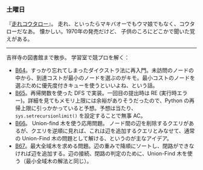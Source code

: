 ### 土曜日

『[走れコウタロー](https://www.youtube.com/watch?v=uPjLotu5j9Y)』。
走れ、といったらマキバオーでもウマ娘でもなく、コウタローだなあ。
懐かしい。1970年の発売だけど、
子供のころにどこかで聞いた覚えがある。

---

吉祥寺の図書館まで散歩。
学習室で競プロを解く：

* [B64](https://atcoder.jp/contests/tessoku-book/tasks/tessoku_book_ek)。すっかり忘れてしまったダイクストラ法に再入門。未訪問のノードの中から、到達コストが最小のノードを選ぶのがキモ。最小コストのノードを選ぶために優先度付きキューを使うといいよね、という話。
* [B65](https://atcoder.jp/contests/tessoku-book/tasks/tessoku_book_el)。再帰関数を使った DFS で実装。一回目の提出時は RE (実行時エラー)。詳細を見てもメモリ上限には余裕がありそうだったので、Python の再帰上限に引っかかっていると予想。予想は当たり、`sys.setrecursionlimit()` を設定することで無事 AC。
* [B66](https://atcoder.jp/contests/tessoku-book/tasks/tessoku_book_em)。 Union-find 木を使う応用問題。 ノード間の辺を削除するクエリがあるが、クエリを逆順に見れば、これは辺を追加するクエリとみなせて、通常の Union-Find 木の問題として解ける、というのが主なアイデア。
* [B67](https://atcoder.jp/contests/tessoku-book/tasks/tessoku_book_en)。最大全域木を求める問題。辺の重みで降順にソートし、閉路ができなければ辺を追加する。辺の接続、閉路の判定のために、Union-Find 木を使う（最小全域木の解法と同じ）。
